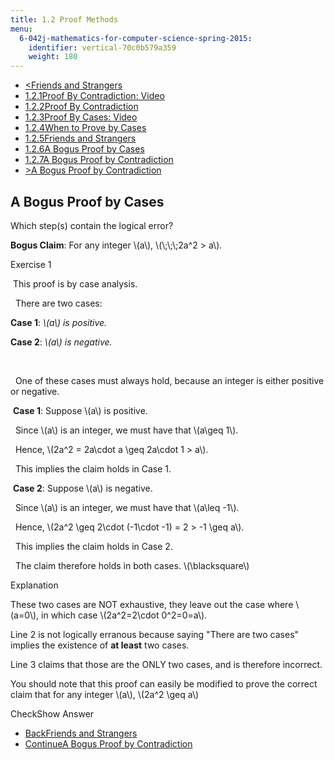 ```yaml
---
title: 1.2 Proof Methods
menu:
  6-042j-mathematics-for-computer-science-spring-2015:
    identifier: vertical-70c0b579a359
    weight: 180
---
```

*   [<Friends and Strangers](/courses/electrical-engineering-and-computer-science/6-042j-mathematics-for-computer-science-spring-2015/proofs/tp1-2/vertical-9380624edebc)
*   [1.2.1Proof By Contradiction: Video](/courses/electrical-engineering-and-computer-science/6-042j-mathematics-for-computer-science-spring-2015/proofs/tp1-2)
*   [1.2.2Proof By Contradiction](/courses/electrical-engineering-and-computer-science/6-042j-mathematics-for-computer-science-spring-2015/proofs/tp1-2/vertical-2835de2f30b6)
*   [1.2.3Proof By Cases: Video](/courses/electrical-engineering-and-computer-science/6-042j-mathematics-for-computer-science-spring-2015/proofs/tp1-2/vertical-f502ca28cf17)
*   [1.2.4When to Prove by Cases](/courses/electrical-engineering-and-computer-science/6-042j-mathematics-for-computer-science-spring-2015/proofs/tp1-2/vertical-ba5ad72ae7ec)
*   [1.2.5Friends and Strangers](/courses/electrical-engineering-and-computer-science/6-042j-mathematics-for-computer-science-spring-2015/proofs/tp1-2/vertical-9380624edebc)
*   [1.2.6A Bogus Proof by Cases](/courses/electrical-engineering-and-computer-science/6-042j-mathematics-for-computer-science-spring-2015/proofs/tp1-2/vertical-70c0b579a359)
*   [1.2.7A Bogus Proof by Contradiction](/courses/electrical-engineering-and-computer-science/6-042j-mathematics-for-computer-science-spring-2015/proofs/tp1-2/vertical-cdf72f5374ab)
*   [\>A Bogus Proof by Contradiction](/courses/electrical-engineering-and-computer-science/6-042j-mathematics-for-computer-science-spring-2015/proofs/tp1-2/vertical-cdf72f5374ab)

A Bogus Proof by Cases
----------------------

  

Which step(s) contain the logical error?

**Bogus Claim**: For any integer \\(a\\), \\(\\;\\;\\;2a^2 > a\\).

Exercise 1

&nbsp;This proof is by case analysis.&nbsp;

&nbsp; There are two cases:

**Case 1**: _\\(a\\) is positive._

**Case 2**: _\\(a\\) is negative._

&nbsp;

&nbsp; One of these cases must always hold, because an integer is either positive or negative. &nbsp;

&nbsp;**Case 1**: Suppose \\(a\\) is positive. &nbsp;

&nbsp; Since \\(a\\) is an integer, we must have that \\(a\\geq 1\\). &nbsp;

&nbsp; Hence, \\(2a^2 = 2a\\cdot a \\geq 2a\\cdot 1 > a\\). &nbsp;

&nbsp; This implies the claim holds in Case 1. &nbsp;

&nbsp;**Case 2**: Suppose \\(a\\) is negative. &nbsp;

&nbsp; Since \\(a\\) is an integer, we must have that \\(a\\leq -1\\). &nbsp;

&nbsp; Hence, \\(2a^2 \\geq 2\\cdot (-1\\cdot -1) = 2 > -1 \\geq a\\). &nbsp;

&nbsp; This implies the claim holds in Case 2. &nbsp;

&nbsp; The claim therefore holds in both cases. \\(\\blacksquare\\) &nbsp;

Explanation

These two cases are NOT exhaustive, they leave out the case where \\(a=0\\), in which case \\(2a^2=2\\cdot 0^2=0=a\\).

Line 2 is not logically erranous because saying "There are two cases" implies the existence of **at least** two cases.

Line 3 claims that those are the ONLY two cases, and is therefore incorrect.

You should note that this proof can easily be modified to prove the correct claim that for any integer \\(a\\), \\(2a^2 \\geq a\\)

CheckShow Answer

*   [BackFriends and Strangers](/courses/electrical-engineering-and-computer-science/6-042j-mathematics-for-computer-science-spring-2015/proofs/tp1-2/vertical-9380624edebc)
*   [ContinueA Bogus Proof by Contradiction](/courses/electrical-engineering-and-computer-science/6-042j-mathematics-for-computer-science-spring-2015/proofs/tp1-2/vertical-cdf72f5374ab)